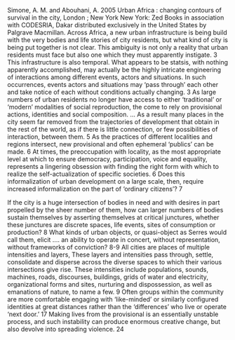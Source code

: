 ﻿Simone, A. M. and Abouhani, A. 2005 Urban Africa : changing contours of survival in the city, London ; New York
New York: Zed Books in association with CODESRIA, Dakar
distributed exclusively in the United States by Palgrave Macmillan.
Across Africa, a new urban infrastructure is being build with the very bodies and life stories of city residents, but what kind of city is being put together is not clear. This ambiguity is not only a reality that urban residents must face but also one which they must apparently instigate. 3
This infrastructure is also temporal. What appears to be statsis, with nothing apparently accomplished, may actually be the highly intricate engineering of interactions among different events, actors and situations. In such occurrences, events actors and situations may ‘pass through’ each other and take notice of each without conditions actually changing. 3
As large numbers of urban residents no longer have access to either ‘traditional’ or ‘modern’ modalities of social reproduction, the come to rely on provisional  actions, identities and social composition.  ... As a result many places in the city seem far removed from the trajectories of development that obtain in the rest of the world, as if there is little connection, or few possibilities of interaction, between them. 5
As the practices of different localities and regions intersect, new provisional and often ephemeral ‘publics’ can be made. 6
At times, the preoccupation with locality, as the most appropriate level at which to ensure democracy, participation, voice and equality, represents a lingering obsession with finding the right form with which to realize the self-actualization of specific societies. 6
Does this informalization of urban development on a large scale, then, require increased informalization on the part of ‘ordinary citizens’? 7

If the city is a huge intersection of bodies in need and with desires in part propelled by the sheer number of them, how can larger numbers of bodies sustain themselves by asserting themselves at critical junctures, whether these junctures are discrete spaces, life events, sites of consumption or production? 8
What kinds of urban objects, or quasi-object as Serres would call them, elicit .... an ability to operate in concert, without representation, without frameworks of conviction? 8-9
All cities are places of multiple intensities and layers, These layers and intensities pass through, settle, consolidate and disperse across the diverse spaces to which their various intersections give rise. These intensities include populations, sounds, machines, roads, discourses, buildings, grids of water and electricity, organizational forms and sites, nurturing and dispossession, as well as emanations of nature, to name a few. 9
Often groups within the community are more comfortable engaging with ‘like-minded’ or similarly configured identities at great distances rather than the ‘differences’ who live or operate ‘next door.’ 17
Making lives from the provisional is an essentially unstable process, and such instability can produce enormous creative change, but also devolve into spreading violence. 24
